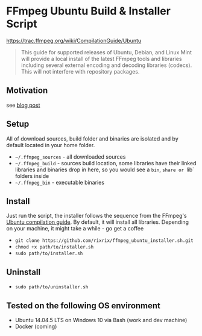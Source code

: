 # FFmpeg Ubuntu Build & Installer Script

https://trac.ffmpeg.org/wiki/CompilationGuide/Ubuntu

> This guide for supported releases of Ubuntu, Debian, and Linux Mint will provide a local install of the latest FFmpeg tools and libraries including several external encoding and decoding libraries (codecs). This will not interfere with repository packages.

## Motivation

see [blog post](http://yup-the-website-domain-is.mindginative.com/post/install-ffmpeg-from-source-ubuntu-win10/)

## Setup

All of download sources, build folder and binaries are isolated and by default located in your home folder.

* `~/.ffmpeg_sources` - all downloaded sources
* `~/.ffmpeg_build` - sources build location, some libraries have their linked libraries and binaries drop in here, so you would see a `bin`, `share or `lib` folders inside
* `~/.ffmpeg_bin` - executable binaries

## Install

Just run the script, the installer follows the sequence from the FFmpeg's [Ubuntu compilation guide](https://trac.ffmpeg.org/wiki/CompilationGuide/Ubuntu).
By default, it will install all libraries.
Depending on your machine, it might take a while - go get a coffee

* `git clone https://github.com/rixrix/ffmpeg_ubuntu_installer.sh.git`
* `chmod +x path/to/installer.sh`
* `sudo path/to/installer.sh`

## Uninstall

* `sudo path/to/uninstaller.sh`

## Tested on the following OS environment

* Ubuntu 14.04.5 LTS on Windows 10 via Bash (work and dev machine)
* Docker (coming)